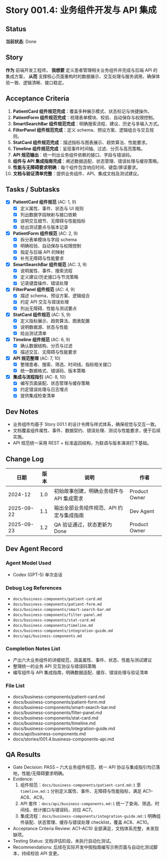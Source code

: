 ﻿# Story 001.4: 业务组件开发与 API 集成

## Status
**当前状态**: Done

## Story

**作为** 前端开发工程师，
**我想要** 定义患者管理相关业务组件并完成与后端 API 的集成方案，
**从而** 支撑核心页面重构时的数据展示、交互处理与服务调用，确保体验一致、逻辑清晰、接口稳定。

## Acceptance Criteria

1. **PatientCard 组件规范完成**：覆盖多种展示模式、状态标记与快捷操作。
2. **PatientForm 组件规范完成**：梳理表单模块、校验、自动保存与权限控制。
3. **SmartSearchBar 组件规范完成**：明确搜索流程、建议、历史与多输入方式。
4. **FilterPanel 组件规范完成**：定义 schema、预设方案、逻辑组合与交互规则。
5. **StatCard 组件规范完成**：描述指标与图表展示、趋势算法、性能要求。
6. **Timeline 组件规范完成**：呈现事件时间轴、过滤、分页与高亮策略。
7. **API 规范输出**：统一列出业务组件依赖的接口、字段与错误码。
8. **组件与 API 集成指南完成**：阐述数据适配、状态管理、错误处理与缓存策略。
9. **性能与无障碍要求明确**：每个组件包含响应时间、键盘/屏读要求。
10. **文档与验证清单完整**：提供业务组件、API、集成文档及测试建议。

## Tasks / Subtasks

- [x] **PatientCard 组件规范** (AC: 1, 9)
  - [x] 定义属性、事件、状态与 UI 规则
  - [x] 列出数据字段映射与接口依赖
  - [x] 说明交互细节、无障碍与性能指标
  - [x] 给出测试要点与版本记录

- [x] **PatientForm 组件规范** (AC: 2, 9)
  - [x] 拆分表单模块与字段 schema
  - [x] 明确校验、自动保存与权限控制
  - [x] 指定与后端 API 的映射
  - [x] 补充无障碍与性能要求

- [x] **SmartSearchBar 组件规范** (AC: 3, 9)
  - [x] 说明属性、事件、搜索流程
  - [x] 定义建议/历史接口与节流策略
  - [x] 记录键盘操作、错误处理

- [x] **FilterPanel 组件规范** (AC: 4, 9)
  - [x] 描述 schema、预设方案、逻辑组合
  - [x] 约定 API 交互与错误处理
  - [x] 列出无障碍、性能与测试要点

- [x] **StatCard 组件规范** (AC: 5, 9)
  - [x] 定义指标展示、趋势算法、图表配置
  - [x] 说明数据源、状态与性能
  - [x] 给出测试清单

- [x] **Timeline 组件规范** (AC: 6, 9)
  - [x] 确认数据结构、分页与过滤
  - [x] 描述交互、无障碍与性能要求

- [x] **API 规范整理** (AC: 7, 10)
  - [x] 整理患者、搜索、筛选、时间线、指标相关接口
  - [x] 统一数据格式、错误码、版本策略

- [x] **集成与流程指引** (AC: 8, 10)
  - [x] 编写页面装配、状态管理与缓存策略
  - [x] 约定错误处理与日志埋点
  - [x] 提供集成检查清单

## Dev Notes
- 业务组件均基于 Story 001.1 的设计令牌与样式体系，确保视觉与交互一致。
- 文档覆盖组件属性、事件、数据契约、错误处理、测试与性能要求，便于后续实施。
- API 规范统一采用 REST + 标准返回结构，为联调与版本演进打下基础。

## Change Log

| 日期 | 版本 | 说明 | 作者 |
|------|------|------|------|
| 2024-12 | 1.0 | 初始故事创建，明确业务组件与 API 集成需求 | Product Owner |
| 2025-09-22 | 1.1 | 输出全部业务组件规范、API 约定与集成指南 | Dev Agent |
| 2025-09-23 | 1.2 | QA 验证通过，状态更新为 Done | Product Owner |

## Dev Agent Record

### Agent Model Used
- Codex (GPT-5) 单次会话

### Debug Log References
- `docs/business-components/patient-card.md`
- `docs/business-components/patient-form.md`
- `docs/business-components/smart-search-bar.md`
- `docs/business-components/filter-panel.md`
- `docs/business-components/stat-card.md`
- `docs/business-components/timeline.md`
- `docs/business-components/integration-guide.md`
- `docs/api/business-components.md`

### Completion Notes List
- 产出六大业务组件的详细规范，涵盖属性、事件、状态、性能与测试建议
- 整理统一的业务 API 交互协议与错误码策略
- 编写组件与 API 集成指南，明确数据适配、缓存、错误处理与验证清单

### File List
- docs/business-components/patient-card.md
- docs/business-components/patient-form.md
- docs/business-components/smart-search-bar.md
- docs/business-components/filter-panel.md
- docs/business-components/stat-card.md
- docs/business-components/timeline.md
- docs/business-components/integration-guide.md
- docs/api/business-components.md
- docs/stories/001.4.business-components-api.md

## QA Results
- Gate Decision: PASS – 六大业务组件规范、统一 API 协议与集成指引均已落地，性能/无障碍要求明确。
- Evidence:
  1. 组件规范：`docs/business-components/patient-card.md:1` 至 `timeline.md:1` 分别定义属性、事件、无障碍与性能指标，满足 AC1–AC6、AC9。
  2. API 套件：`docs/api/business-components.md:1` 统一了查询、筛选、时间线、统计接口与错误码，对应 AC7。
  3. 集成流程：`docs/business-components/integration-guide.md:1` 明确组件装配、状态管理、缓存与错误处理 checklist，覆盖 AC8、AC10。
- Acceptance Criteria Review: AC1–AC10 全部满足，文档体系完整，未发现缺项。
- Testing Status: 文档评估阶段，未执行自动化测试。
- Recommendations: 后续在实际开发中按指南编写示例页面与自动化测试脚本，持续校验 API 变更。
